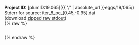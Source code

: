 **Project ID:** [plumID:19.065]({{ '/' | absolute_url }}eggs/19/065/)  
Stderr for source:  iter_8_pc_[0.45,-0.95].dat   
(download [zipped raw stdout](iter_8_pc_[0.45,-0.95].dat.plumed.stdout.txt.zip))  
{% raw %}
<pre>
</pre>
{% endraw %}
